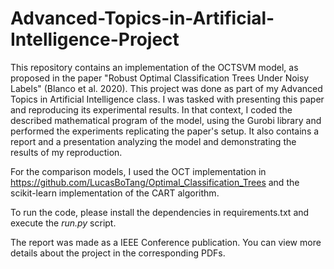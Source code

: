 # Advanced-Topics-in-Artificial-Intelligence-Project
This repository contains an implementation of the OCTSVM model, as proposed in the paper "Robust Optimal Classification Trees Under Noisy Labels" (Blanco et al. 2020). This project was done as part of my Advanced Topics in Artificial Intelligence class. I was tasked with presenting this paper and reproducing its experimental results. In that context, I coded the described mathematical program of the model, using the Gurobi library and performed the experiments replicating the paper's setup. It also contains a report and a presentation analyzing the model and demonstrating the results of my reproduction.

For the comparison models, I used the OCT implementation in https://github.com/LucasBoTang/Optimal_Classification_Trees and the scikit-learn implementation of the CART algorithm.

To run the code, please install the dependencies in requirements.txt and execute the _run.py_ script.

The report was made as a IEEE Conference publication. You can view more details about the project in the corresponding PDFs.
